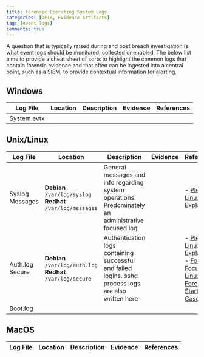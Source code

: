 ```yaml
---
title: Forensic Operating System Logs
categories: [DFIR, Evidence Artifacts]
tag: [event logs]
comments: true
---
```


A question that is typically raised during and post breach investigation is what event logs should be monitored, collected or enabled. The below list aims to provide a cheat sheet of sorts to highlight the common logs that contain forensic evidence and that often can be ingested into a central point, such as a SIEM, to provide contextual information for alerting.

## Windows

| Log File | Location | Description | Evidence | References |
|----------|----------|-------------|----------|------------|
| System.evtx |||||

## Unix/Linux

| Log File | Location | Description | Evidence | References |
|----------|----------|-------------|----------|------------|
| Syslog <br> Messages | **Debian** <br> `/var/log/syslog` <br> **Redhat** <br> `/var/log/messages` | General messages and info regarding system operations. Predominately an administrative focused log || - [Plesk - Linux Logs Explained](https://www.plesk.com/blog/featured/linux-logs-explained/) |
| Auth.log <br> Secure | **Debian** <br> `/var/log/auth.log` <br> **Redhat** <br> `/var/log/secure` | Authentication logs containing successful and failed logins. sshd process logs are also written here || - [Plesk - Linux Logs Explained](https://www.plesk.com/blog/featured/linux-logs-explained/) <br> - [Forensic Focus - A Linux Forensics Starter Case Study](https://www.forensicfocus.com/articles/a-linux-forensics-starter-case-study/)|
| Boot.log |||||

## MacOS

| Log File | Location | Description | Evidence | References |
|----------|----------|-------------|----------|------------|